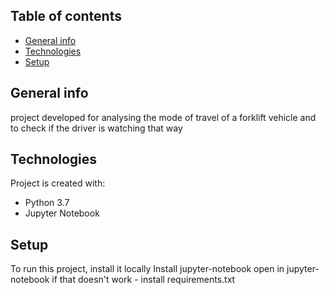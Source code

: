 ## Table of contents
* [General info](#general-info)
* [Technologies](#technologies)
* [Setup](#setup)

## General info
project developed for analysing the mode of travel of a forklift vehicle and to check if the driver is watching that way

## Technologies
Project is created with:
* Python 3.7
* Jupyter Notebook

## Setup
To run this project, install it locally
Install jupyter-notebook
open in jupyter-notebook
if that doesn't work - install requirements.txt

